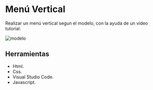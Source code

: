 # Menú Vertical
Realizar un menú vertical segun el modelo, con la ayuda de un video tutorial.

![modelo](https://fotos.subefotos.com/3b523ebdaaa3e207adb555eaa26b8351o.gif)

## Herramientas
* Html.
* Css.
* Visual Studio Code.
* Javascript.

